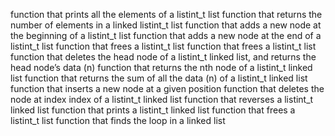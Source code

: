function that prints all the elements of a listint_t list
function that returns the number of elements in a linked listint_t list
function that adds a new node at the beginning of a listint_t list
function that adds a new node at the end of a listint_t list
function that frees a listint_t list
function that frees a listint_t list
function that deletes the head node of a listint_t linked list, and returns the head node’s data (n)
function that returns the nth node of a listint_t linked list
function that returns the sum of all the data (n) of a listint_t linked list
function that inserts a new node at a given position
function that deletes the node at index index of a listint_t linked list
function that reverses a listint_t linked list
function that prints a listint_t linked list
function that frees a listint_t list
function that finds the loop in a linked list

